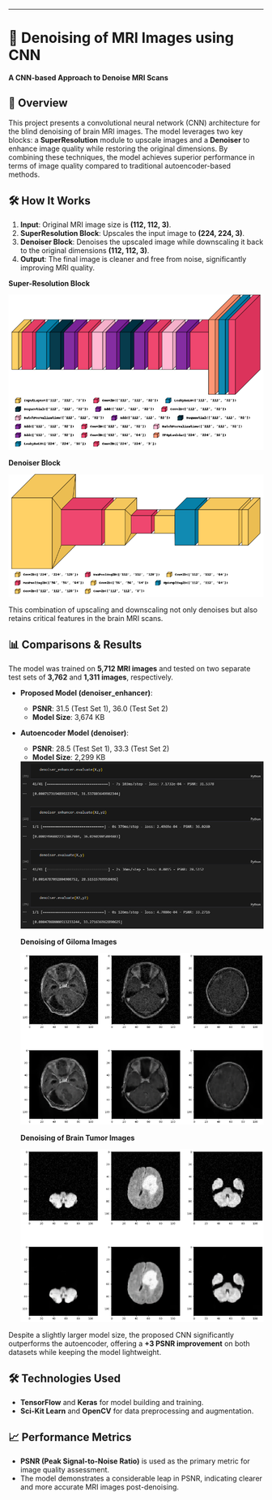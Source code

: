 
---

# 🧠 Denoising of MRI Images using CNN

**A CNN-based Approach to Denoise MRI Scans**

## 🚀 Overview

This project presents a convolutional neural network (CNN) architecture for the blind denoising of brain MRI images. The model leverages two key blocks: a **SuperResolution** module to upscale images and a **Denoiser** to enhance image quality while restoring the original dimensions. By combining these techniques, the model achieves superior performance in terms of image quality compared to traditional autoencoder-based methods.

## 🛠️ How It Works

1. **Input**: Original MRI image size is **(112, 112, 3)**.
2. **SuperResolution Block**: Upscales the input image to **(224, 224, 3)**.
3. **Denoiser Block**: Denoises the upscaled image while downscaling it back to the original dimensions **(112, 112, 3)**.
4. **Output**: The final image is cleaner and free from noise, significantly improving MRI quality.

**Super-Resolution Block**

<img src="super-resolution.PNG"/>

**Denoiser Block**

<img src="denoiser.PNG" />

This combination of upscaling and downscaling not only denoises but also retains critical features in the brain MRI scans.

## 📊 Comparisons & Results

The model was trained on **5,712 MRI images** and tested on two separate test sets of **3,762** and **1,311 images**, respectively.

- **Proposed Model (denoiser_enhancer)**:
  - **PSNR**: 31.5 (Test Set 1), 36.0 (Test Set 2)
  - **Model Size**: 3,674 KB

- **Autoencoder Model (denoiser)**:
  - **PSNR**: 28.5 (Test Set 1), 33.3 (Test Set 2)
  - **Model Size**: 2,299 KB

  <img src="comparison.png" />

  <br/>

  **Denoising of Giloma Images**

  <img src="results1.png" />

  <br/>

  **Denoising of Brain Tumor Images**
  
  <img src="results2.png" />

Despite a slightly larger model size, the proposed CNN significantly outperforms the autoencoder, offering a **+3 PSNR improvement** on both datasets while keeping the model lightweight.

## 🛠️ Technologies Used

- **TensorFlow** and **Keras** for model building and training.
- **Sci-Kit Learn** and **OpenCV** for data preprocessing and augmentation.

## 📈 Performance Metrics

- **PSNR (Peak Signal-to-Noise Ratio)** is used as the primary metric for image quality assessment.
- The model demonstrates a considerable leap in PSNR, indicating clearer and more accurate MRI images post-denoising.
